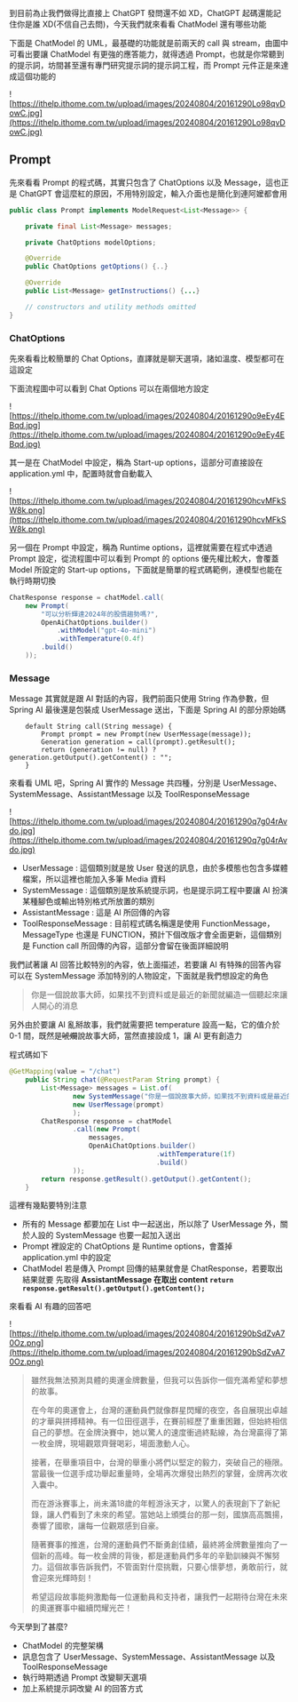 到目前為止我們做得比直接上 ChatGPT 發問還不如 XD，ChatGPT 起碼還能記住你是誰 XD(不信自己去問)，今天我們就來看看 ChatModel 還有哪些功能

下面是 ChatModel 的 UML，最基礎的功能就是前兩天的 call 與 stream，由圖中可看出要讓 ChatModel 有更強的應答能力，就得透過 Prompt，也就是你常聽到的提示詞，坊間甚至還有專門研究提示詞的提示詞工程，而 Prompt 元件正是來達成這個功能的

![https://ithelp.ithome.com.tw/upload/images/20240804/20161290Lo98qvDowC.jpg](https://ithelp.ithome.com.tw/upload/images/20240804/20161290Lo98qvDowC.jpg)

## Prompt

先來看看 Prompt 的程式碼，其實只包含了 ChatOptions 以及 Message，這也正是 ChatGPT 會這麼紅的原因，不用特別設定，輸入介面也是簡化到連阿嬤都會用

```java
public class Prompt implements ModelRequest<List<Message>> {

    private final List<Message> messages;

    private ChatOptions modelOptions;

	@Override
	public ChatOptions getOptions() {..}

	@Override
	public List<Message> getInstructions() {...}

    // constructors and utility methods omitted
}
```

### ChatOptions

先來看看比較簡單的 Chat Options，直譯就是聊天選項，諸如溫度、模型都可在這設定

下面流程圖中可以看到 Chat Options 可以在兩個地方設定

![https://ithelp.ithome.com.tw/upload/images/20240804/20161290o9eEy4EBqd.jpg](https://ithelp.ithome.com.tw/upload/images/20240804/20161290o9eEy4EBqd.jpg)

其一是在 ChatModel 中設定，稱為 Start-up options，這部分可直接設在 application.yml 中，配置時就會自動載入

![https://ithelp.ithome.com.tw/upload/images/20240804/20161290hcvMFkSW8k.png](https://ithelp.ithome.com.tw/upload/images/20240804/20161290hcvMFkSW8k.png)

另一個在 Prompt 中設定，稱為 Runtime options，這裡就需要在程式中透過 Prompt 設定，從流程圖中可以看到 Prompt 的 options 優先權比較大，會覆蓋 Model 所設定的 Start-up options，下面就是簡單的程式碼範例，連模型也能在執行時期切換

```java
ChatResponse response = chatModel.call(
    new Prompt(
      	"可以分析輝達2024年的股價趨勢嗎?",
        OpenAiChatOptions.builder()
            .withModel("gpt-4o-mini")
            .withTemperature(0.4f)
        .build()
    ));
```

### Message

Message 其實就是跟 AI 對話的內容，我們前面只使用 String 作為參數，但 Spring AI 最後還是包裝成 UserMessage 送出，下面是 Spring AI 的部分原始碼

```
	default String call(String message) {
		Prompt prompt = new Prompt(new UserMessage(message));
		Generation generation = call(prompt).getResult();
		return (generation != null) ? generation.getOutput().getContent() : "";
	}
```

來看看 UML 吧，Spring AI 實作的 Message 共四種，分別是 UserMessage、SystemMessage、AssistantMessage 以及 ToolResponseMessage

![https://ithelp.ithome.com.tw/upload/images/20240804/20161290q7g04rAvdo.jpg](https://ithelp.ithome.com.tw/upload/images/20240804/20161290q7g04rAvdo.jpg)

- UserMessage : 這個類別就是放 User 發送的訊息，由於多模態也包含多媒體檔案，所以這裡也能加入多筆 Media 資料
- SystemMessage : 這個類別是放系統提示詞，也是提示詞工程中要讓 AI 扮演某種腳色或輸出特別格式所放置的類別
- AssistantMessage : 這是 AI 所回傳的內容
- ToolResponseMessage : 目前程式碼名稱還是使用 FunctionMessage，MessageType 也還是 FUNCTION，預計下個改版才會全面更新，這個類別是 Function call 所回傳的內容，這部分會留在後面詳細說明

我們試著讓 AI 回答比較特別的內容，依上面描述，若要讓 AI 有特殊的回答內容可以在 SystemMessage 添加特別的人物設定，下面就是我們想設定的角色

> 你是一個說故事大師，如果找不到資料或是最近的新聞就編造一個聽起來讓人開心的消息
> 

另外由於要讓 AI 亂掰故事，我們就需要把 temperature 設高一點，它的值介於 0-1 間，既然是~~唬爛~~說故事大師，當然直接設成 1，讓 AI 更有創造力

程式碼如下

```java
@GetMapping(value = "/chat")
	public String chat(@RequestParam String prompt) {	
		List<Message> messages = List.of(
				new SystemMessage("你是一個說故事大師，如果找不到資料或是最近的新聞就編造一個聽起來讓人開心的消息"),
				new UserMessage(prompt)
				);
		ChatResponse response = chatModel
				.call(new Prompt(
			    	messages,
			    	OpenAiChatOptions.builder()
						             .withTemperature(1f)
						             .build()
			    ));
		return response.getResult().getOutput().getContent();
	}
```

這裡有幾點要特別注意

- 所有的 Message 都要加在 List<Message> 中一起送出，所以除了 UserMessage 外，關於人設的 SystemMessage 也要一起加入送出
- Prompt 裡設定的 ChatOptions 是 Runtime options，會蓋掉 application.yml 中的設定
- ChatModel 若是傳入 Prompt 回傳的結果就會是 ChatResponse，若要取出結果就要 先取得 **AssistantMessage 在取出 content
`return response.getResult().getOutput().getContent();`**

來看看 AI 有趣的回答吧

![https://ithelp.ithome.com.tw/upload/images/20240804/20161290bSdZvA70Oz.png](https://ithelp.ithome.com.tw/upload/images/20240804/20161290bSdZvA70Oz.png)

> 雖然我無法預測具體的奧運金牌數量，但我可以告訴你一個充滿希望和夢想的故事。
> 
> 
> 在今年的奧運會上，台灣的運動員們就像群星閃耀的夜空，各自展現出卓越的才華與拼搏精神。有一位田徑選手，在賽前經歷了重重困難，但始終相信自己的夢想。在金牌決賽中，她以驚人的速度衝過終點線，為台灣贏得了第一枚金牌，現場觀眾齊聲喝彩，場面激動人心。
> 
> 接著，在舉重項目中，台灣的舉重小將們以堅定的毅力，突破自己的極限。當最後一位選手成功舉起重量時，全場再次爆發出熱烈的掌聲，金牌再次收入囊中。
> 
> 而在游泳賽事上，尚未滿18歲的年輕游泳天才，以驚人的表現創下了新紀錄，讓人們看到了未來的希望。當她站上頒獎台的那一刻，國旗高高飄揚，奏響了國歌，讓每一位觀眾感到自豪。
> 
> 隨著賽事的推進，台灣的運動員們不斷勇創佳績，最終將金牌數量推向了一個新的高峰。每一枚金牌的背後，都是運動員們多年的辛勤訓練與不懈努力。這個故事告訴我們，不管面對什麼挑戰，只要心懷夢想，勇敢前行，就會迎來光輝時刻！
> 
> 希望這段故事能夠激勵每一位運動員和支持者，讓我們一起期待台灣在未來的奧運賽事中繼續閃耀光芒！
> 

今天學到了甚麼?

- ChatModel 的完整架構
- 訊息包含了 UserMessage、SystemMessage、AssistantMessage 以及 ToolResponseMessage
- 執行時期透過 Prompt 改變聊天選項
- 加上系統提示詞改變 AI 的回答方式
